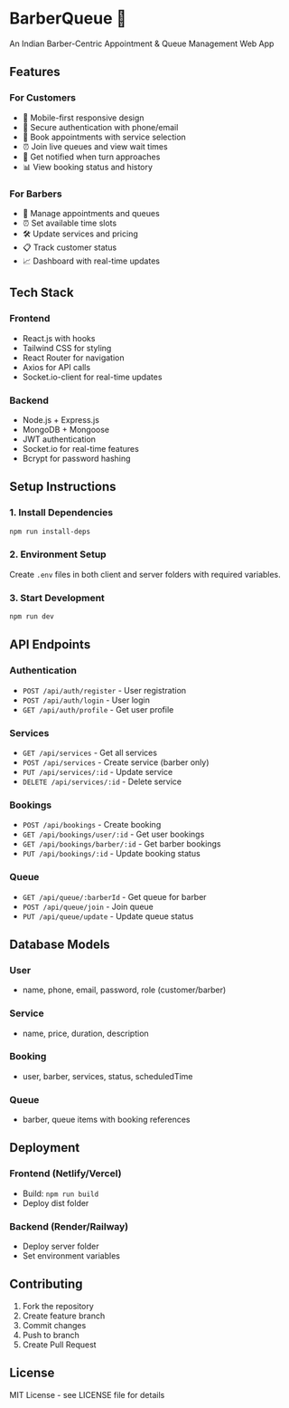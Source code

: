 # BarberQueue 💈

An Indian Barber-Centric Appointment & Queue Management Web App

## Features

### For Customers
- 📱 Mobile-first responsive design
- 🔐 Secure authentication with phone/email
- 💇 Book appointments with service selection
- ⏰ Join live queues and view wait times
- 🔔 Get notified when turn approaches
- 📊 View booking status and history

### For Barbers
- 🎯 Manage appointments and queues
- ⏰ Set available time slots
- 🛠️ Update services and pricing
- 📋 Track customer status
- 📈 Dashboard with real-time updates

## Tech Stack

### Frontend
- React.js with hooks
- Tailwind CSS for styling
- React Router for navigation
- Axios for API calls
- Socket.io-client for real-time updates

### Backend
- Node.js + Express.js
- MongoDB + Mongoose
- JWT authentication
- Socket.io for real-time features
- Bcrypt for password hashing

## Setup Instructions

### 1. Install Dependencies
```bash
npm run install-deps
```

### 2. Environment Setup
Create `.env` files in both client and server folders with required variables.

### 3. Start Development
```bash
npm run dev
```

## API Endpoints

### Authentication
- `POST /api/auth/register` - User registration
- `POST /api/auth/login` - User login
- `GET /api/auth/profile` - Get user profile

### Services
- `GET /api/services` - Get all services
- `POST /api/services` - Create service (barber only)
- `PUT /api/services/:id` - Update service
- `DELETE /api/services/:id` - Delete service

### Bookings
- `POST /api/bookings` - Create booking
- `GET /api/bookings/user/:id` - Get user bookings
- `GET /api/bookings/barber/:id` - Get barber bookings
- `PUT /api/bookings/:id` - Update booking status

### Queue
- `GET /api/queue/:barberId` - Get queue for barber
- `POST /api/queue/join` - Join queue
- `PUT /api/queue/update` - Update queue status

## Database Models

### User
- name, phone, email, password, role (customer/barber)

### Service
- name, price, duration, description

### Booking
- user, barber, services, status, scheduledTime

### Queue
- barber, queue items with booking references

## Deployment

### Frontend (Netlify/Vercel)
- Build: `npm run build`
- Deploy dist folder

### Backend (Render/Railway)
- Deploy server folder
- Set environment variables

## Contributing

1. Fork the repository
2. Create feature branch
3. Commit changes
4. Push to branch
5. Create Pull Request

## License

MIT License - see LICENSE file for details
